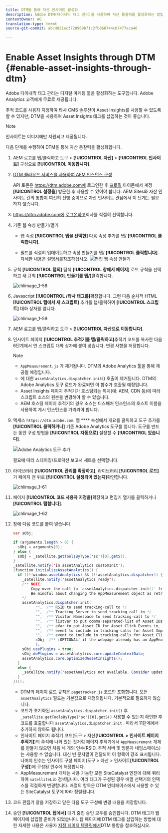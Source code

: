 ```yaml
---
title: DTM을 통해 자산 인사이트 활성화
description: Adobe DTM(다이내믹 태그 관리)을 사용하여 자산 통찰력을 활성화하는 방법을 알아봅니다.
contentOwner: AG
translation-type: tm+mt
source-git-commit: abc4821ec3720969bf1c2fb068744c07477aca46

---
```



# Enable Asset Insights through DTM {#enable-asset-insights-through-dtm}

Adobe 다이내믹 태그 관리는 디지털 마케팅 툴을 활성화하는 도구입니다. Adobe Analytics 고객에게 무료로 제공됩니다.

추적 코드를 사용자 지정하여 타사 CMS 솔루션이 Asset Insights를 사용할 수 있도록 할 수 있지만, DTM을 사용하여 Asset Insights 태그를 삽입하는 것이 좋습니다.

>[!NOTE]
>
>인사이트는 이미지에만 지원되고 제공됩니다.

다음 단계를 수행하여 DTM을 통해 자산 통찰력을 활성화합니다.

1. AEM 로고를 탭/클릭하고 도구 > **[!UICONTROL 자산]** > **[!UICONTROL 인사이트]** 구성으로 **[!UICONTROL 이동합니다]**.
1. [DTM 클라우드 서비스를 사용하여 AEM 인스턴스 구성](/help/sites-administering/dtm.md)

   API 토큰은 https://dtm.adobe.com에 로그인한 후 [프로필](https://dtm.adobe.com/) 아이콘에서 계정 **[!UICONTROL 설정을]** 방문한 후 사용할 수 있어야 합니다. AEM Sites와 자산 인사이트 간의 통합이 여전히 진행 중이므로 자산 인사이트 관점에서 이 단계는 필요하지 않습니다.

1. https://dtm.adobe.com에 [로그온하고](https://dtm.adobe.com/)회사를 적절히 선택합니다.
1. 기존 웹 속성 만들기/열기

   * 웹 속성 **[!UICONTROL 탭을 선택한]** 다음 속성 추가를 탭/ **[!UICONTROL 클릭합니다]**.

   * 필드를 적절히 업데이트하고 속성 만들기를 탭/ **[!UICONTROL 클릭합니다]**. 자세한 내용은 [설명서를](https://helpx.adobe.com/experience-manager/using/dtm.html)참조하십시오.
   ![편집 웹 속성 만들기](assets/Create-edit-web-property.png)

1. 규칙 **[!UICONTROL 탭의]** 탐색 **[!UICONTROL 창에서 페이지]** 로드 규칙을 선택하고 새 규칙 **[!UICONTROL 만들기를 탭/]**&#x200B;클릭합니다.

   ![chlimage_1-58](assets/chlimage_1-194.png)

1. Javascript **[!UICONTROL /타사 태그를]**&#x200B;확장합니다. 그런 다음 순차적 HTML **[!UICONTROL 탭에서 새 스크립트]** 추가를 탭/클릭하여 **[!UICONTROL 스크립트]** 대화 상자를 엽니다.

   ![chlimage_1-59](assets/chlimage_1-195.png)

1. AEM 로고를 탭/클릭하고 도구 > **[!UICONTROL 자산으로 이동합니다]**.
1. 인사이트 페이지 **[!UICONTROL 추적기를 탭/클릭하고]**&#x200B;추적기 코드를 복사한 다음 6단계에서 연 스크립트 대화 상자에 붙여 넣습니다. 변경 사항을 저장합니다.

   >[!NOTE]
   >
   > * `AppMeasurement.js` 가 제거됩니다. DTM의 Adobe Analytics 툴을 통해 제공될 예정입니다.
   > * 에 대한 `assetAnalytics.dispatcher.init`() 호출이 제거됩니다. DTM의 Adobe Analytics 도구 로드가 완료되면 이 함수가 호출될 예정입니다.
   > * Asset Insights 페이지 추적기가 호스팅되는 위치(예: AEM, CDN 등)에 따라 스크립트 소스의 원본을 변경해야 할 수 있습니다.
   > * AEM 호스팅 페이지 추적기의 경우 소스는 디스패처 인스턴스의 호스트 이름을 사용하여 게시 인스턴스를 가리켜야 합니다.


1. 액세스 `https://dtm.adobe.com`. 웹 **** 속성에서 개요를 클릭하고 도구 추가를 **[!UICONTROL 클릭하거나]** 기존 Adobe Analytics 도구를 엽니다. 도구를 만드는 동안 구성 방법을 **[!UICONTROL 자동으로]** 설정할 수 **[!UICONTROL 있습니다]**.

   ![Adobe Analytics 도구 추가](assets/Add-Adobe-Analytics-Tool.png)

   필요에 따라 스테이징/프로덕션 보고서 세트를 선택합니다.

1. 라이브러리 **[!UICONTROL 관리를 확장하고]**, 라이브러리 **[!UICONTROL 로드]** 가 페이지 맨 위로 **[!UICONTROL 설정되어 있는지]**&#x200B;확인합니다.

   ![chlimage_1-61](assets/chlimage_1-197.png)

1. 페이지 **[!UICONTROL 코드 사용자 지정을]**&#x200B;확장하고 편집기 열기를 클릭하거나 **[!UICONTROL 탭합니다]**.

   ![chlimage_1-62](assets/chlimage_1-198.png)

1. 창에 다음 코드를 붙여 넣습니다.

   ```Java
   var sObj;
   
   if (arguments.length > 0) {
     sObj = arguments[0];
   } else {
     sObj = _satellite.getToolsByType('sc')[0].getS();
   }
   _satellite.notify('in assetAnalytics customInit');
   (function initializeAssetAnalytics() {
     if ((!!window.assetAnalytics) && (!!assetAnalytics.dispatcher)) {
       _satellite.notify('assetAnalytics ready');
       /** NOTE:
           Copy over the call to 'assetAnalytics.dispatcher.init()' from Assets Pagetracker
           Be mindful about changing the AppMeasurement object as retrieved above.
       */
       assetAnalytics.dispatcher.init(
             "",  /** RSID to send tracking-call to */
             "",  /** Tracking Server to send tracking-call to */
             "",  /** Visitor Namespace to send tracking-call to */
             "",  /** listVar to put comma-separated-list of Asset IDs for Asset Impression Events in tracking-call, e.g. 'listVar1' */
             "",  /** eVar to put Asset ID for Asset Click Events in, e.g. 'eVar3' */
             "",  /** event to include in tracking-calls for Asset Impression Events, e.g. 'event8' */
             "",  /** event to include in tracking-calls for Asset Click Events, e.g. 'event7' */
             sObj  /** [OPTIONAL] if the webpage already has an AppMeasurement object, please include the object here. If unspecified, Pagetracker Core shall create its own AppMeasurement object */
             );
       sObj.usePlugins = true;
       sObj.doPlugins = assetAnalytics.core.updateContextData;
       assetAnalytics.core.optimizedAssetInsights();
     }
     else {
       _satellite.notify('assetAnalytics not available. Consider updating the Custom Page Code', 4);
     }
   })();
   ```

   * DTM의 페이지 로드 규칙은 `pagetracker.js` 코드만 포함합니다. 모든 `assetAnalytics` 필드는 기본값으로 재정의됩니다. 기본적으로 필요하지 않습니다.
   * 코드가 초기화된 `assetAnalytics.dispatcher.init()` 후 `_satellite.getToolsByType('sc')[0].getS()` 사용할 수 있는지 확인한 후 코드를 호출합니다 `assetAnalytics,dispatcher.init` . 따라서 11단계에서 추가하지 않아도 됩니다.
   * 인사이트 페이지 추적기 코드(도구 > 자산&#x200B;**[!UICONTROL > 인사이트 페이지 추적기]**)의 주석에 나와 있는 것처럼 페이지 추적기에서 `AppMeasurement` 개체를 만들지 않으면 처음 세 개의 인수(RSID, 추적 서버 및 방문자 네임스페이스)는 사용할 수 없습니다. 대신 빈 문자열이 전달되어 이 항목이 강조 표시됩니다.\
      나머지 인수는 인사이트 구성 페이지(도구 > 자산 > 인사이트&#x200B;**[!UICONTROL 구성]**)에 구성된 인수에 해당합니다.
   * AppMeasurement 개체는 사용 가능한 모든 SiteCatalyst 엔진에 대해 쿼리하여 `satelliteLib` 검색됩니다. 여러 태그가 구성된 경우 배열 선택기의 인덱스를 적절하게 변경합니다. 배열의 항목은 DTM 인터페이스에서 사용할 수 있는 SiteCatalyst 도구에 따라 정렬됩니다.

1. 코드 편집기 창을 저장하고 닫은 다음 도구 구성에 변경 내용을 저장합니다.
1. 승인 **[!UICONTROL 탭에서]** 대기 중인 승인 모두를 승인합니다. DTM 태그가 웹 페이지에 삽입할 준비가 되었습니다. 웹 페이지에 DTM 태그를 삽입하는 방법에 대한 자세한 내용은 사용자 [지정 페이지 템플릿에서](https://blogs.adobe.com/experiencedelivers/experience-management/integrating-dtm-custom-aem6-page-template/)DTM 통합을 참조하십시오.
